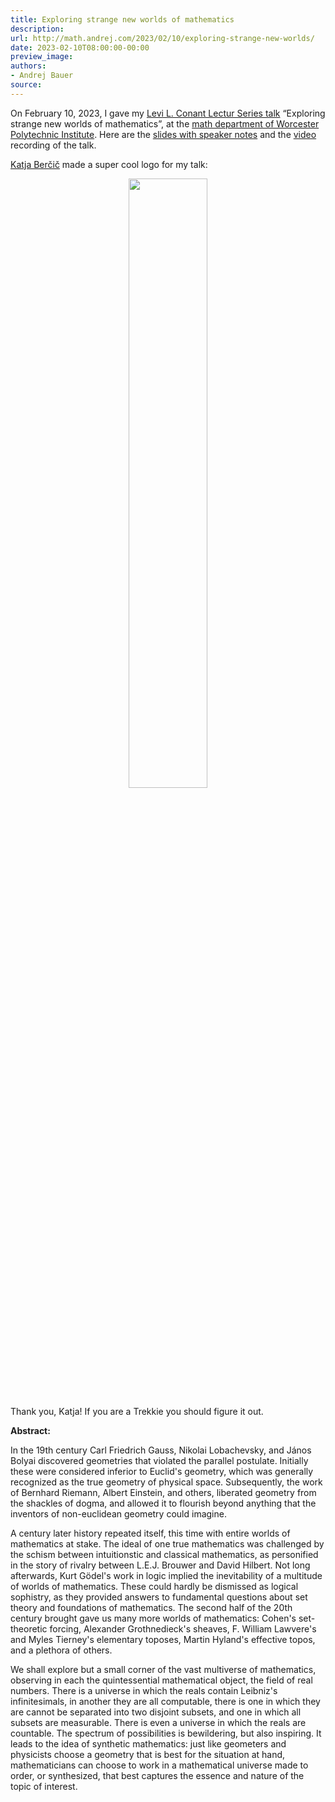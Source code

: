 ```yaml
---
title: Exploring strange new worlds of mathematics
description:
url: http://math.andrej.com/2023/02/10/exploring-strange-new-worlds/
date: 2023-02-10T08:00:00-00:00
preview_image:
authors:
- Andrej Bauer
source:
---
```


<p>On February 10, 2023, I gave my <a href="https://www.wpi.edu/news/calendar/events/mathematical-sciences-department-levi-l-conant-lecture-series-2023-andrej-bauer-university-ljubljana">Levi L. Conant Lectur Series talk</a> &ldquo;Exploring strange new worlds of mathematics&rdquo;, at the <a href="https://www.wpi.edu/academics/departments/mathematical-sciences">math department of  Worcester Polytechnic Institute</a>. Here are the <a href="http://math.andrej.com/asset/data/exploring-strange-new-worlds.pdf">slides with speaker notes</a> and the <a href="https://echo360.org/media/2685fce0-74f9-4304-88d7-f58820b5bcfe/public">video</a> recording of the talk.</p>



<p><a href="http://katja.not.si">Katja Ber&#269;i&#269;</a> made a super cool logo for my talk:</p>

<center><img src="http://math.andrej.com/asset/data/vulcan-exploring.png" style="width: 50%"/></center>

<p>Thank you, Katja! If you are a Trekkie you should figure it out.</p>

<p><strong>Abstract:</strong></p>

<p>In the 19th century Carl Friedrich Gauss, Nikolai Lobachevsky, and J&aacute;nos Bolyai discovered geometries that violated the parallel postulate. Initially these were considered inferior to Euclid's geometry, which was generally recognized as the true geometry of physical space. Subsequently, the work of Bernhard Riemann, Albert Einstein, and others, liberated geometry from the shackles of dogma, and allowed it to flourish beyond anything that the inventors of non-euclidean geometry could imagine.</p>

<p>A century later history repeated itself, this time with entire worlds of mathematics at stake. The ideal of one true mathematics was challenged by the schism between intuitionstic and classical mathematics, as personified in the story of rivalry between L.E.J. Brouwer and David Hilbert. Not long afterwards, Kurt G&ouml;del's work in logic implied the inevitability of a multitude of worlds of mathematics. These could hardly be dismissed as logical sophistry, as they provided answers to fundamental questions about set theory and foundations of mathematics. The second half of the 20th century brought gave us many more worlds of mathematics: Cohen's set-theoretic forcing, Alexander Grothnedieck's sheaves, F. William Lawvere's and Myles Tierney's elementary toposes, Martin Hyland's effective topos, and a plethora of others.</p>

<p>We shall explore but a small corner of the vast multiverse of mathematics, observing in each the quintessential mathematical object, the field of real numbers. There is a universe in which the reals contain Leibniz's infinitesimals, in another they are all computable, there is one in which they are cannot be separated into two disjoint subsets, and one in which all subsets are measurable. There is even a universe in which the reals are countable. The spectrum of possibilities is bewildering, but also inspiring. It leads to the idea of synthetic mathematics: just like geometers and physicists choose a geometry that is best for the situation at hand, mathematicians can choose to work in a mathematical universe made to order, or synthesized, that best captures the essence and nature of the topic of interest.</p>
